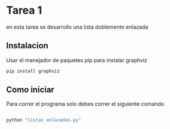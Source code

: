 # Tarea 1

en esta tarea se desarrollo una lista doblemente enlazada

## Instalacion
Usar el manejador de paquetes pip para instalar graphviz

```bash
pip install graphviz
```

## Como iniciar

Para correr el programa solo debes correr el siguiente comando

```python

python "listas enlazadas.py"

```

